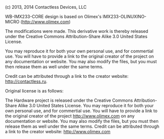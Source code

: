 (c) 2013, 2014 Contactless Devices, LLC

WB-IMX233-CORE design is based on Olimex's IMX233-OLINUXINO-MICRO (http://www.olimex.com)

The modifications were made. This derivative work is thereby released under the 
Creative Commons Attribution-Share Alike 3.0 United States License.

You may reproduce it for both your own personal use, and for commertial use.
You will have to provide a link to the original creator of the project on any documentation or website.
You may also modify the files, but you must then release them as well under the same terms.

Credit can be attributed through a link to the creator website: http://contactless.ru.


Original license is as follows:

The Hardware project is released under the Creative Commons Attribution-Share Alike 3.0 United States License.
You may reproduce it for both your own personal use, and for commertial use. 
You will have to provide a link to the original creator of the project http://www.olimex.com on any documentation or website.
You may also modify the files, but you must then release them as well under the same terms.
Credit can be attributed through a link to the creator website: http://www.olimex.com